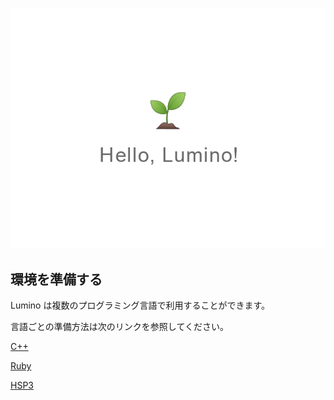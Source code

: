 
![](img/index-1.png)

環境を準備する
----------

Lumino は複数のプログラミング言語で利用することができます。

言語ごとの準備方法は次のリンクを参照してください。

[
<i class="glyphicon glyphicon-circle-arrow-right"></i>C++
](getting-started-native.md)

[
<i class="glyphicon glyphicon-circle-arrow-right"></i>Ruby
](getting-started-ruby.md)

[
<i class="glyphicon glyphicon-circle-arrow-right"></i>HSP3
](getting-started-hsp3.md)

